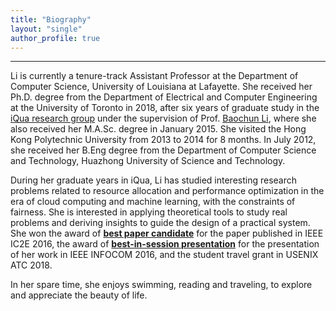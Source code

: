 ```yaml
---
title: "Biography"
layout: "single"
author_profile: true
---
```


---

Li is currently a tenure-track Assistant Professor at the Department of Computer Science, University of Louisiana at Lafayette. She received her Ph.D. degree from the Department of Electrical and Computer Engineering at the University of Toronto in 2018, after six years of graduate study in the [iQua research group](http://iqua.ece.toronto.edu/index.html) under the supervision of Prof. [Baochun Li](http://iqua.ece.toronto.edu/bli/index.html), where she also received her M.A.Sc. degree in January 2015. She visited the Hong Kong Polytechnic University from 2013 to 2014 for 8 months. In July 2012, she received her B.Eng degree from the Department of Computer Science and Technology, Huazhong University of Science and Technology.

During her graduate years in iQua, Li has studied interesting research problems related to resource allocation and performance optimization in the era of cloud computing and machine learning, with the constraints of fairness. She is interested in applying theoretical tools to study real problems and deriving insights to guide the design of a practical system. She won the award of [**best paper candidate**](http://conferences.computer.org/IC2E/2016/program.htm) for the paper published in IEEE IC2E 2016, the award of [**best-in-session presentation**](http://infocom2016.ieee-infocom.org/program/main-technical-program) for the presentation of her work in IEEE INFOCOM 2016, and the student travel grant in USENIX ATC 2018.

<!---
During her undergraduate years, Li achieved excellent academic performance, especially in courses of mathematics and major fundamentals, ranking the top 3% among four hundred students. In the summer of 2011, she received an opportunity to take an internship at Baidu, Inc. in Beijing, the largest search engine provider in China. In her final year, she joined the research group of “Cloud Datacenter & Green Computing/Communications” in her university, actively involved in the thesis project of analyzing the tradeoff between power and performance in datacenter networks. She also took some volunteer work such as organizing scientific lectures.
-->

In her spare time, she enjoys swimming, reading and traveling, to explore and appreciate the beauty of life.
